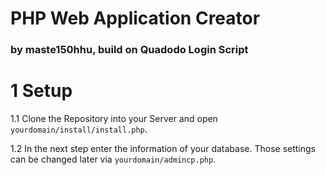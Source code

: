 # PHP Web Application Creator 
### by maste150hhu, build on Quadodo Login Script

# 1 Setup

1.1 Clone the Repository into your Server and open `yourdomain/install/install.php`.

1.2 In the next step enter the information of your database. Those settings can be changed later via `yourdomain/admincp.php`.

